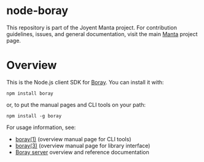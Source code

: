 <!--
    This Source Code Form is subject to the terms of the Mozilla Public
    License, v. 2.0. If a copy of the MPL was not distributed with this
    file, You can obtain one at http://mozilla.org/MPL/2.0/.
-->

<!--
    Copyright 2019 Joyent, Inc.
-->

# node-boray

This repository is part of the Joyent Manta project.  For contribution
guidelines, issues, and general documentation, visit the main
[Manta](http://github.com/joyent/manta) project page.


# Overview

This is the Node.js client SDK for [Boray](https://github.com/joyent/boray).
You can install it with:

    npm install boray

or, to put the manual pages and CLI tools on your path:

    npm install -g boray

For usage information, see:

* [boray(1)](./docs/man/man1/boray.md) (overview manual page for CLI tools)
* [boray(3)](./docs/man/man3/boray.md) (overview manual page for library
  interface)
* [Boray server](https://github.com/joyent/boray) overview and reference
  documentation
